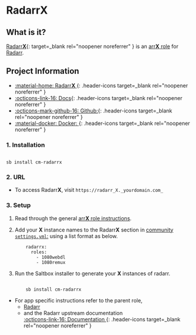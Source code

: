 # Radarr**X**

## What is it?

[Radarr**X**](https://radarr.video/){: target=_blank rel="noopener noreferrer" } is an [arr**X** role](../../community/apps/arrx.md) for [Radarr](../../apps/radarr.md).

## Project Information

- [:material-home: Radarr**X** ](https://radarr.video/){: .header-icons target=_blank rel="noopener noreferrer" }
- [:octicons-link-16: Docs](https://wiki.servarr.com/radarr){: .header-icons target=_blank rel="noopener noreferrer" }
- [:octicons-mark-github-16: Github:](https://github.com/Radarr/Radarr){: .header-icons target=_blank rel="noopener noreferrer" }
- [:material-docker: Docker: ](https://hub.docker.com/r/hotio/radarr){: .header-icons target=_blank rel="noopener noreferrer" }

### 1. Installation

``` shell

sb install cm-radarrx

```

### 2. URL

- To access Radarr**X**, visit `https://radarr_X._yourdomain.com_`

### 3. Setup

1. Read through the general [arr**X** role instructions](../../community/apps/arrx.md).

2. Add your **X** instance names to the Radarr**X** section in [community `settings.yml`:](../../community/settings.md) using a list format as below.

    ``` { .yaml }
        radarrx:
          roles:
            - 1080webdl
            - 1080remux
    ```

3. Run the Saltbox installer to generate your **X** instances of radarr.

      ``` { .shell }

          sb install cm-radarrx

      ```

- For app specific instructions refer to the parent role,
     - [Radarr](../../apps/radarr.md)<Br/>
     - and the Radarr upstream documentation <BR/>
       [:octicons-link-16: Documentation ](https://wiki.servarr.com/radarr){: .header-icons target=_blank rel="noopener noreferrer" }
